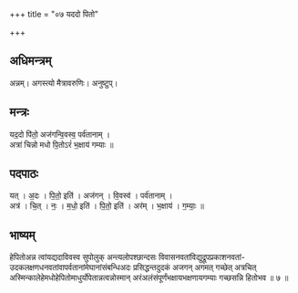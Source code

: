 +++
title = "०७ यददो पितो"

+++
## अधिमन्त्रम्
अन्नम्। अगस्त्यो मैत्रावरुणिः। अनुष्टुप्।

## मन्त्रः
यद॒दो पि॑तो॒ अज॑गन्वि॒वस्व॒ पर्व॑तानाम् ।  
अत्रा॑ चिन्नो मधो पि॒तोऽरं॑ भ॒क्षाय॑ गम्याः ॥

## पदपाठः
यत् । अ॒दः । पि॒तो॒ इति॑ । अज॑गन् । वि॒वस्व॑ । पर्व॑तानाम् ।  
अत्र॑ । चि॒त् । नः॒ । म॒धो॒ इति॑ । पि॒तो॒ इति॑ । अर॑म् । भ॒क्षाय॑ । ग॒म्याः॒ ॥

## भाष्यम्
हेपितोअन्न त्वांयद्यदाविवस्व सुपोलुक् अन्त्यलोपश्छान्दसः विवासनवतांविद्युद्रूपप्रकाशनवतां- उदकलक्षणधनवतांवापर्वतानांमेघानांसंबन्धिअदः प्रसिद्धन्तदुदकं अजगन् अगमत् गच्छेत् अत्रचित् अस्मिन्कालेहेमधोहेपितोमाधुर्योपेतान्नत्वन्नोस्मान् अरंअलंसंपूर्णंभक्षायभक्षणायगम्याः गच्छसन्नि हितोभव ॥ ७ ॥